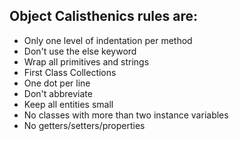 
## Object Calisthenics rules are:

- Only one level of indentation per method
- Don't use the else keyword
- Wrap all primitives and strings
- First Class Collections
- One dot per line
- Don't abbreviate
- Keep all entities small
- No classes with more than two instance variables
- No getters/setters/properties